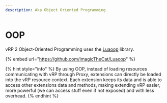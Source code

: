 ```yaml
---
description: Aka Object Oriented Programming
---
```


# OOP

vRP 2 Object-Oriented Programming uses the [Luaoop](https://github.com/ImagicTheCat/Luaoop) library.

{% embed url="https://github.com/ImagicTheCat/Luaoop" %}

{% hint style="info" %}
By using OOP, instead of loading resources communicating with vRP through Proxy, extensions can directly be loaded into the vRP resource context. Each extension keeps its data and is able to access other extensions data and methods, making extending vRP easier, more powerful (we can access stuff even if not exposed) and with less overhead.
{% endhint %}
